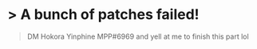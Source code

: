 # > A bunch of patches failed!


> DM Hokora Yinphine MPP#6969 and yell at me to finish this part lol